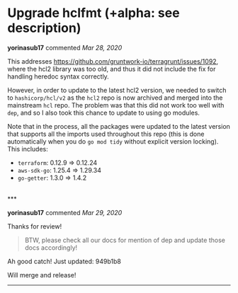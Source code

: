 # Upgrade hclfmt (+alpha: see description)

**yorinasub17** commented *Mar 28, 2020*

This addresses https://github.com/gruntwork-io/terragrunt/issues/1092, where the hcl2 library was too old, and thus it did not include the fix for handling heredoc syntax correctly.

However, in order to update to the latest hcl2 version, we needed to switch to `hashicorp/hcl/v2` as the `hcl2` repo is now archived and merged into the mainstream `hcl` repo. The problem was that this did not work too well with `dep`, and so I also took this chance to update to using go modules.

Note that in the process, all the packages were updated to the latest version that supports all the imports used throughout this repo (this is done automatically when you do `go mod tidy` without explicit version locking). This includes:

- `terraform`: 0.12.9 => 0.12.24
- `aws-sdk-go`: 1.25.4 => 1.29.34
- `go-getter`: 1.3.0 => 1.4.2
<br />
***


**yorinasub17** commented *Mar 29, 2020*

Thanks for review!

> BTW, please check all our docs for mention of dep and update those docs accordingly!

Ah good catch! Just updated: 949b1b8 

Will merge and release!
***

